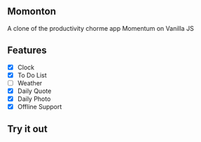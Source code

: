 ## Momonton
A clone of the productivity chorme app Momentum on Vanilla JS  
  
## Features  
- [x] Clock  
- [x] To Do List  
- [ ] Weather  
- [x] Daily Quote  
- [x] Daily Photo  
- [x] Offline Support  
  
## Try it out  

